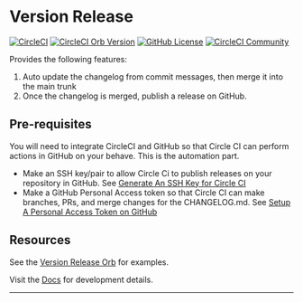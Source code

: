 # Version Release

[![CircleCI](https://dl.circleci.com/status-badge/img/gh/kohirens/version-release-orb/tree/main.svg?style=svg)](https://dl.circleci.com/status-badge/redirect/gh/kohirens/version-release-orb/tree/main) [![CircleCI Orb Version](https://badges.circleci.com/orbs/kohirens/version-release.svg)](https://circleci.com/orbs/registry/orb/kohirens/version-release) [![GitHub License](https://img.shields.io/badge/license-MIT-lightgrey.svg)](https://raw.githubusercontent.com/kohirens/version-release-orb/master/LICENSE) [![CircleCI Community](https://img.shields.io/badge/community-CircleCI%20Discuss-343434.svg)](https://discuss.circleci.com/c/ecosystem/orbs)

Provides the following features:

1. Auto update the changelog from commit messages, then merge it into the main trunk
2. Once the changelog is merged, publish a release on GitHub.

## Pre-requisites

You will need to integrate CircleCI and GitHub so that Circle CI can perform
actions in GitHub on your behave. This is the automation part.

* Make an SSH key/pair to allow Circle Ci to publish releases on your
  repository in GitHub. See [Generate An SSH Key for Circle CI]
* Make a GitHub Personal Access token so that Circle CI can make branches,
  PRs, and merge changes for the CHANGELOG.md. See [Setup A Personal Access Token on GitHub]

## Resources

See the [Version Release Orb] for examples.

Visit the [Docs] for development details.

---

[Generate An SSH Key for Circle CI]: /docs/setup-keys.md#generate-an-ssh-key-for-circle-ci
[Setup A Personal Access Token on GitHub]: /docs/setup-keys.md#setup-a-personal-access-token-on-github
[Version Release Orb]: https://circleci.com/developer/orbs/orb/kohirens/version-release#usage-examples
[Docs]: /docs/index.md